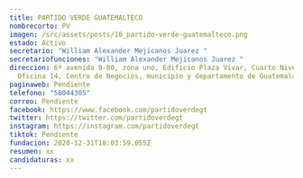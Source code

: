 ```yaml
---
title: PARTIDO VERDE GUATEMALTECO
nombrecorto: PV
imagen: /src/assets/posts/10_partido-verde-guatemalteco.png
estado: Activo
secretario: "William Alexander Mejicanos Juarez "
secretariofunciones: "William Alexander Mejicanos Juarez "
direccion: 6ª avenida 9-80, zona uno, Edificio Plaza Vivar, Cuarto Nivel,
  Oficina 14, Centro de Negocios, municipio y departamento de Guatemala
paginaweb: Pendiente
telefono: "58044305"
correo: Pendiente
facebook: https://www.facebook.com/partidoverdegt
twitter: https://twitter.com/partidoverdegt
instagram: https://instagram.com/partidoverdegt
tiktok: Pendiente
fundacion: 2020-12-31T18:03:59.055Z
resumen: xx
candidaturas: xx
---
```


